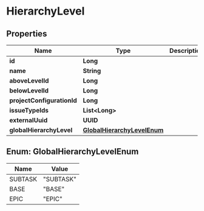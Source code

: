 

# HierarchyLevel

## Properties

Name | Type | Description | Notes
------------ | ------------- | ------------- | -------------
**id** | **Long** |  |  [optional]
**name** | **String** |  |  [optional]
**aboveLevelId** | **Long** |  |  [optional]
**belowLevelId** | **Long** |  |  [optional]
**projectConfigurationId** | **Long** |  |  [optional]
**issueTypeIds** | **List&lt;Long&gt;** |  |  [optional]
**externalUuid** | **UUID** |  |  [optional]
**globalHierarchyLevel** | [**GlobalHierarchyLevelEnum**](#GlobalHierarchyLevelEnum) |  |  [optional]



## Enum: GlobalHierarchyLevelEnum

Name | Value
---- | -----
SUBTASK | &quot;SUBTASK&quot;
BASE | &quot;BASE&quot;
EPIC | &quot;EPIC&quot;



